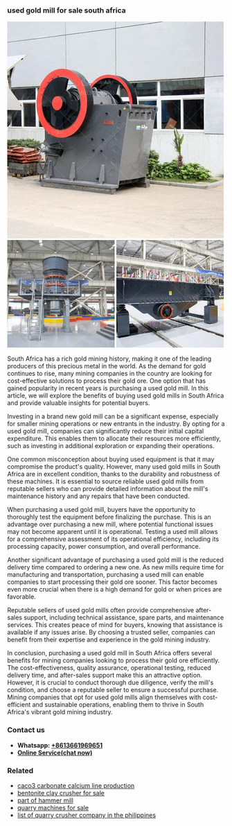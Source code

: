<h3>used gold mill for sale south africa</h3><img src='1708498490.jpg' alt=''><p>South Africa has a rich gold mining history, making it one of the leading producers of this precious metal in the world. As the demand for gold continues to rise, many mining companies in the country are looking for cost-effective solutions to process their gold ore. One option that has gained popularity in recent years is purchasing a used gold mill. In this article, we will explore the benefits of buying used gold mills in South Africa and provide valuable insights for potential buyers.</p><p>Investing in a brand new gold mill can be a significant expense, especially for smaller mining operations or new entrants in the industry. By opting for a used gold mill, companies can significantly reduce their initial capital expenditure. This enables them to allocate their resources more efficiently, such as investing in additional exploration or expanding their operations.</p><p>One common misconception about buying used equipment is that it may compromise the product's quality. However, many used gold mills in South Africa are in excellent condition, thanks to the durability and robustness of these machines. It is essential to source reliable used gold mills from reputable sellers who can provide detailed information about the mill's maintenance history and any repairs that have been conducted.</p><p>When purchasing a used gold mill, buyers have the opportunity to thoroughly test the equipment before finalizing the purchase. This is an advantage over purchasing a new mill, where potential functional issues may not become apparent until it is operational. Testing a used mill allows for a comprehensive assessment of its operational efficiency, including its processing capacity, power consumption, and overall performance.</p><p>Another significant advantage of purchasing a used gold mill is the reduced delivery time compared to ordering a new one. As new mills require time for manufacturing and transportation, purchasing a used mill can enable companies to start processing their gold ore sooner. This factor becomes even more crucial when there is a high demand for gold or when prices are favorable.</p><p>Reputable sellers of used gold mills often provide comprehensive after-sales support, including technical assistance, spare parts, and maintenance services. This creates peace of mind for buyers, knowing that assistance is available if any issues arise. By choosing a trusted seller, companies can benefit from their expertise and experience in the gold mining industry.</p><p>In conclusion, purchasing a used gold mill in South Africa offers several benefits for mining companies looking to process their gold ore efficiently. The cost-effectiveness, quality assurance, operational testing, reduced delivery time, and after-sales support make this an attractive option. However, it is crucial to conduct thorough due diligence, verify the mill's condition, and choose a reputable seller to ensure a successful purchase. Mining companies that opt for used gold mills align themselves with cost-efficient and sustainable operations, enabling them to thrive in South Africa's vibrant gold mining industry.</p><h3>Contact us</h3><ul><li><strong>Whatsapp:&nbsp;<a href="https://wa.me/8613661969651">+8613661969651</a></strong></li><li><a href="https://swt.shibang-china.com/?git&amp;zhl&amp;used gold mill for sale south africa"><strong>Online Service(chat now)</strong></a></li></ul><h3>Related</h3><ul><li><a href='caco3 carbonate calcium line production.md'>caco3 carbonate calcium line production</a></li><li><a href='bentonite clay crusher for sale.md'>bentonite clay crusher for sale</a></li><li><a href='part of hammer mill.md'>part of hammer mill</a></li><li><a href='quarry machines for sale.md'>quarry machines for sale</a></li><li><a href='list of quarry crusher company in the philippines.md'>list of quarry crusher company in the philippines</a></li></ul>